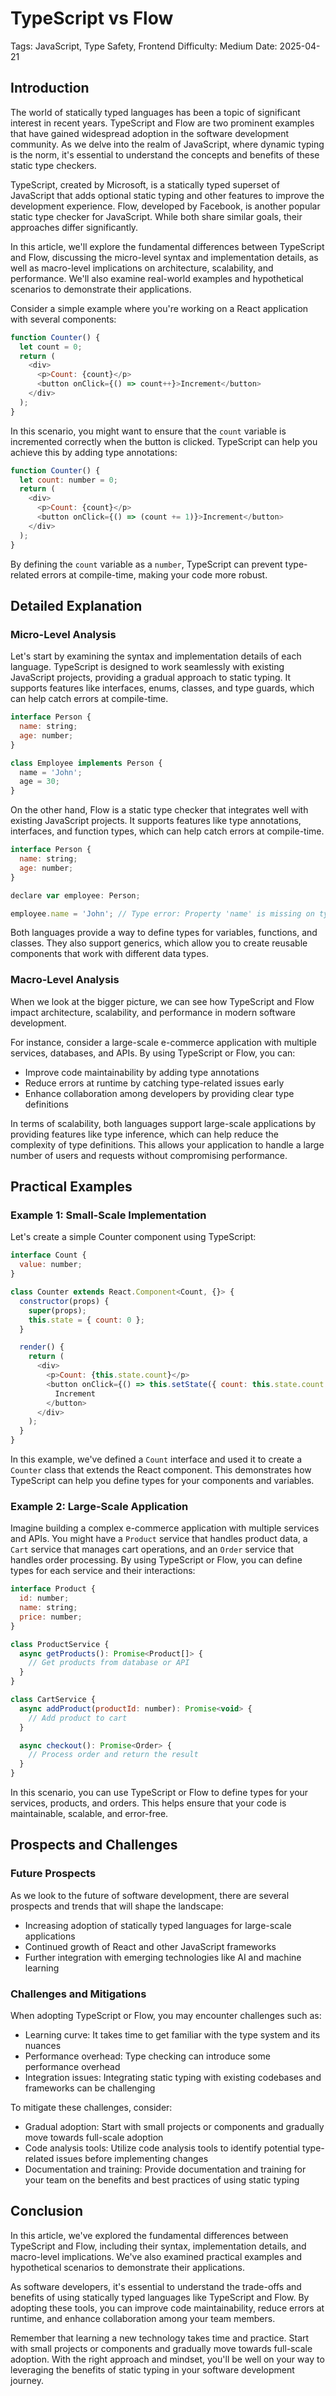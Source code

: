 # TypeScript vs Flow
Tags: JavaScript, Type Safety, Frontend
Difficulty: Medium
Date: 2025-04-21

## Introduction

The world of statically typed languages has been a topic of significant interest in recent years. TypeScript and Flow are two prominent examples that have gained widespread adoption in the software development community. As we delve into the realm of JavaScript, where dynamic typing is the norm, it's essential to understand the concepts and benefits of these static type checkers.

TypeScript, created by Microsoft, is a statically typed superset of JavaScript that adds optional static typing and other features to improve the development experience. Flow, developed by Facebook, is another popular static type checker for JavaScript. While both share similar goals, their approaches differ significantly.

In this article, we'll explore the fundamental differences between TypeScript and Flow, discussing the micro-level syntax and implementation details, as well as macro-level implications on architecture, scalability, and performance. We'll also examine real-world examples and hypothetical scenarios to demonstrate their applications.

Consider a simple example where you're working on a React application with several components:

```javascript
function Counter() {
  let count = 0;
  return (
    <div>
      <p>Count: {count}</p>
      <button onClick={() => count++}>Increment</button>
    </div>
  );
}
```

In this scenario, you might want to ensure that the `count` variable is incremented correctly when the button is clicked. TypeScript can help you achieve this by adding type annotations:

```javascript
function Counter() {
  let count: number = 0;
  return (
    <div>
      <p>Count: {count}</p>
      <button onClick={() => (count += 1)}>Increment</button>
    </div>
  );
}
```

By defining the `count` variable as a `number`, TypeScript can prevent type-related errors at compile-time, making your code more robust.

## Detailed Explanation

### Micro-Level Analysis

Let's start by examining the syntax and implementation details of each language. TypeScript is designed to work seamlessly with existing JavaScript projects, providing a gradual approach to static typing. It supports features like interfaces, enums, classes, and type guards, which can help catch errors at compile-time.

```javascript
interface Person {
  name: string;
  age: number;
}

class Employee implements Person {
  name = 'John';
  age = 30;
}
```

On the other hand, Flow is a static type checker that integrates well with existing JavaScript projects. It supports features like type annotations, interfaces, and function types, which can help catch errors at compile-time.

```javascript
interface Person {
  name: string;
  age: number;
}

declare var employee: Person;

employee.name = 'John'; // Type error: Property 'name' is missing on type 'Person'.
```

Both languages provide a way to define types for variables, functions, and classes. They also support generics, which allow you to create reusable components that work with different data types.

### Macro-Level Analysis

When we look at the bigger picture, we can see how TypeScript and Flow impact architecture, scalability, and performance in modern software development.

For instance, consider a large-scale e-commerce application with multiple services, databases, and APIs. By using TypeScript or Flow, you can:

* Improve code maintainability by adding type annotations
* Reduce errors at runtime by catching type-related issues early
* Enhance collaboration among developers by providing clear type definitions

In terms of scalability, both languages support large-scale applications by providing features like type inference, which can help reduce the complexity of type definitions. This allows your application to handle a large number of users and requests without compromising performance.

## Practical Examples

### Example 1: Small-Scale Implementation

Let's create a simple Counter component using TypeScript:

```javascript
interface Count {
  value: number;
}

class Counter extends React.Component<Count, {}> {
  constructor(props) {
    super(props);
    this.state = { count: 0 };
  }

  render() {
    return (
      <div>
        <p>Count: {this.state.count}</p>
        <button onClick={() => this.setState({ count: this.state.count + 1 })}>
          Increment
        </button>
      </div>
    );
  }
}
```

In this example, we've defined a `Count` interface and used it to create a `Counter` class that extends the React component. This demonstrates how TypeScript can help you define types for your components and variables.

### Example 2: Large-Scale Application

Imagine building a complex e-commerce application with multiple services and APIs. You might have a `Product` service that handles product data, a `Cart` service that manages cart operations, and an `Order` service that handles order processing. By using TypeScript or Flow, you can define types for each service and their interactions:

```javascript
interface Product {
  id: number;
  name: string;
  price: number;
}

class ProductService {
  async getProducts(): Promise<Product[]> {
    // Get products from database or API
  }
}

class CartService {
  async addProduct(productId: number): Promise<void> {
    // Add product to cart
  }

  async checkout(): Promise<Order> {
    // Process order and return the result
  }
}
```

In this scenario, you can use TypeScript or Flow to define types for your services, products, and orders. This helps ensure that your code is maintainable, scalable, and error-free.

## Prospects and Challenges

### Future Prospects

As we look to the future of software development, there are several prospects and trends that will shape the landscape:

* Increasing adoption of statically typed languages for large-scale applications
* Continued growth of React and other JavaScript frameworks
* Further integration with emerging technologies like AI and machine learning

### Challenges and Mitigations

When adopting TypeScript or Flow, you may encounter challenges such as:

* Learning curve: It takes time to get familiar with the type system and its nuances
* Performance overhead: Type checking can introduce some performance overhead
* Integration issues: Integrating static typing with existing codebases and frameworks can be challenging

To mitigate these challenges, consider:

* Gradual adoption: Start with small projects or components and gradually move towards full-scale adoption
* Code analysis tools: Utilize code analysis tools to identify potential type-related issues before implementing changes
* Documentation and training: Provide documentation and training for your team on the benefits and best practices of using static typing

## Conclusion

In this article, we've explored the fundamental differences between TypeScript and Flow, including their syntax, implementation details, and macro-level implications. We've also examined practical examples and hypothetical scenarios to demonstrate their applications.

As software developers, it's essential to understand the trade-offs and benefits of using statically typed languages like TypeScript and Flow. By adopting these tools, you can improve code maintainability, reduce errors at runtime, and enhance collaboration among your team members.

Remember that learning a new technology takes time and practice. Start with small projects or components and gradually move towards full-scale adoption. With the right approach and mindset, you'll be well on your way to leveraging the benefits of static typing in your software development journey.